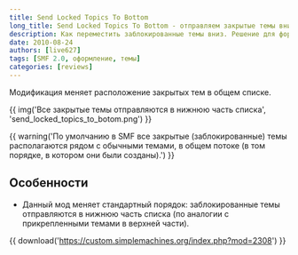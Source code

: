 ```yaml
---
title: Send Locked Topics To Bottom
long_title: Send Locked Topics To Bottom - отправляем закрытые темы вниз
description: Как переместить заблокированные темы вниз. Решение для форумов SMF.
date: 2010-08-24
authors: [live627]
tags: [SMF 2.0, оформление, темы]
categories: [reviews]
---
```


Модификация меняет расположение закрытых тем в общем списке.

<!-- more -->

{{ img('Все закрытые темы отправляются в нижнюю часть списка', 'send_locked_topics_to_botom.png') }}

{{ warning('По умолчанию в SMF все закрытые (заблокированные) темы располагаются рядом с обычными темами, в общем потоке (в том порядке, в котором они были созданы).') }}

## Особенности

* Данный мод меняет стандартный порядок: заблокированные темы отправляются в нижнюю часть списка (по аналогии с прикрепленными темами в верхней части).

{{ download('https://custom.simplemachines.org/index.php?mod=2308') }}
